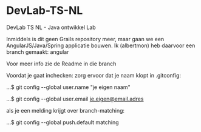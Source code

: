 DevLab-TS-NL
============

DevLab TS NL - Java ontwikkel Lab

Inmiddels is dit geen Grails repository meer, maar gaan we een AngularJS/Java/Spring applicatie bouwen.
Ik (albertmon) heb daarvoor een branch gemaakt: angular

Voor meer info zie de Readme in die branch


Voordat je gaat inchecken: zorg ervoor dat je naam klopt in .gitconfig:

  ...$ git config --global user.name "je eigen naam"
  
  ...$ git config --global user.email je.eigen@email.adres

als je een melding krijgt over branch-matching:

  ...$ git config --global push.default matching

